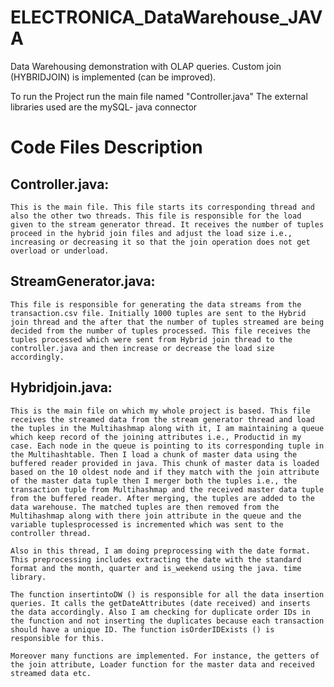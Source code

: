 # ELECTRONICA_DataWarehouse_JAVA
Data Warehousing demonstration with OLAP queries. Custom join (HYBRIDJOIN) is implemented (can be improved).

To run the Project run the main file named "Controller.java"
The external libraries used are the mySQL- java connector 


# Code Files Description
## Controller.java:
	This is the main file. This file starts its corresponding thread and also the other two threads. This file is responsible for the load given to the stream generator thread. It receives the number of tuples proceed in the hybrid join files and adjust the load size i.e., increasing or decreasing it so that the join operation does not get overload or underload.

## StreamGenerator.java:
	This file is responsible for generating the data streams from the transaction.csv file. Initially 1000 tuples are sent to the Hybrid join thread and the after that the number of tuples streamed are being decided from the number of tuples processed. This file receives the tuples processed which were sent from Hybrid join thread to the controller.java and then increase or decrease the load size accordingly.
	
## Hybridjoin.java:
	This is the main file on which my whole project is based. This file receives the streamed data from the stream generator thread and load the tuples in the Multihashmap along with it, I am maintaining a queue which keep record of the joining attributes i.e., Productid in my case. Each node in the queue is pointing to its corresponding tuple in the Multihashtable. Then I load a chunk of master data using the buffered reader provided in java. This chunk of master data is loaded based on the 10 oldest node and if they match with the join attribute of the master data tuple then I merger both the tuples i.e., the transaction tuple from Multihashmap and the received master data tuple from the buffered reader. After merging, the tuples are added to the data warehouse. The matched tuples are then removed from the Multihashmap along with there join attribute in the queue and the variable tuplesprocessed is incremented which was sent to the controller thread. 

	Also in this thread, I am doing preprocessing with the date format. This preprocessing includes extracting the date with the standard format and the month, quarter and is_weekend using the java. time library.

	The function insertintoDW () is responsible for all the data insertion queries. It calls the getDateAttributes (date received) and inserts the data accordingly. Also I am checking for duplicate order IDs in the function and not inserting the duplicates because each transaction should have a unique ID. The function isOrderIDExists () is responsible for this.

	Moreover many functions are implemented. For instance, the getters of the join attribute, Loader function for the master data and received streamed data etc.


